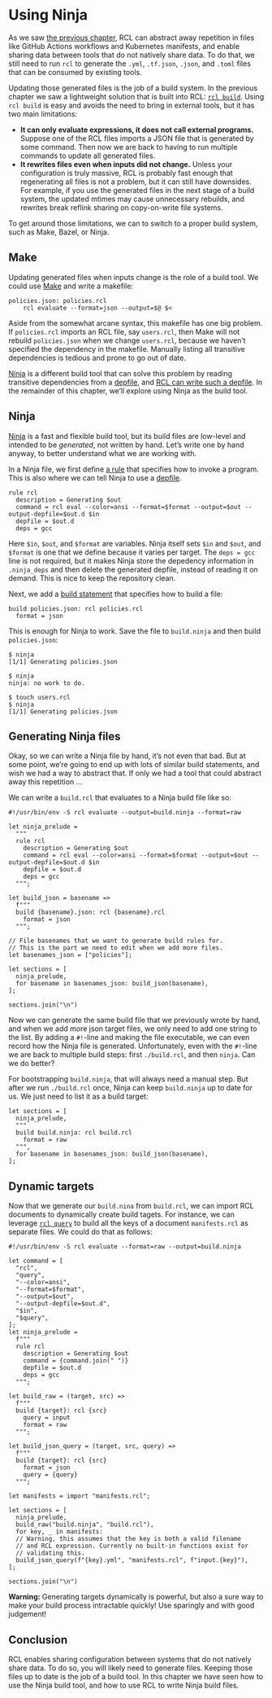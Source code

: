 # Using Ninja

As we saw [the previous chapter][generating-files], <abbr>RCL</abbr> can
abstract away repetition in files like GitHub Actions workflows and Kubernetes
manifests, and enable sharing data between tools that do not natively share data.
To do that, we still need to run `rcl` to generate the `.yml`, `.tf.json`,
`.json`, and `.toml` files that can be consumed by existing tools.

Updating those generated files is the job of a build system. In the previous
chapter we saw a lightweight solution that is built into <abbr>RCL</abbr>:
[`rcl build`](rcl_build.md). Using `rcl build` is easy and avoids the need to
bring in external tools, but it has two main limitations:

 * **It can only evaluate expressions, it does not call external programs.**
   Suppose one of the <abbr>RCL</abbr> files imports a <abbr>JSON</abbr> file
   that is generated by some command. Then now we are back to having to run
   multiple commands to update all generated files.
 * **It rewrites files even when inputs did not change.**
   Unless your configuration is truly massive, <abbr>RCL</abbr> is probably fast
   enough that regenerating all files is not a problem, but it can still have
   downsides. For example, if you use the generated files in the next stage of a
   build system, the updated mtimes may cause unnecessary rebuilds, and rewrites
   break reflink sharing on copy-on-write file systems.

To get around those limitations, we can to switch to a proper build system,
such as Make, Bazel, or Ninja.

[generating-files]: generating_files.md

## Make

Updating generated files when inputs change is the role of a build tool.
We could use [Make][gnumake] and write a makefile:

```make
policies.json: policies.rcl
    rcl evaluate --format=json --output=$@ $<
```

Aside from the somewhat arcane syntax, this makefile has one big problem. If
`policies.rcl` imports an <abbr>RCL</abbr> file, say `users.rcl`, then
Make will not rebuild `policies.json` when we change `users.rcl`, because
we haven’t specified the dependency in the makefile. Manually listing all
transitive dependencies is tedious and prone to go out of date.

[Ninja][ninja-build] is a different build tool that can solve this problem by
reading transitive dependencies from a [depfile][depfile], and [<abbr>RCL</abbr>
can write such a depfile][odepfile]. In the remainder of this chapter, we’ll
explore using Ninja as the build tool.

[gnumake]:     https://www.gnu.org/software/make/manual/html_node/index.html
[ninja-build]: https://ninja-build.org/
[depfile]:     https://ninja-build.org/manual.html#_depfile
[odepfile]:    rcl_evaluate.md#-output-depfile-depfile

## Ninja

[Ninja][ninja-build] is a fast and flexible build tool, but its build files are
low-level and intended to be _generated_, not written by hand. Let’s write one
by hand anyway, to better understand what we are working with.

In a Ninja file, we first define [a rule][ninja-rule] that specifies how
to invoke a program. This is also where we can tell Ninja to use a
[depfile][depfile].

```ninja
rule rcl
  description = Generating $out
  command = rcl eval --color=ansi --format=$format --output=$out --output-depfile=$out.d $in
  depfile = $out.d
  deps = gcc
```

Here `$in`, `$out`, and `$format` are variables. Ninja itself sets `$in` and
`$out`, and `$format` is one that we define because it varies per target. The
`deps = gcc` line is not required, but it makes Ninja store the depedency
information in `.ninja_deps` and then delete the generated depfile, instead of
reading it on demand. This is nice to keep the repository clean.

Next, we add a [build statement][ninja-stmt] that specifies how to build a file:

```ninja
build policies.json: rcl policies.rcl
  format = json
```

This is enough for Ninja to work. Save the file to `build.ninja` and then build
`policies.json`:

```console
$ ninja
[1/1] Generating policies.json

$ ninja
ninja: no work to do.

$ touch users.rcl
$ ninja
[1/1] Generating policies.json
```

[ninja-rule]: https://ninja-build.org/manual.html#_rules
[ninja-stmt]: https://ninja-build.org/manual.html#_build_statements

## Generating Ninja files

Okay, so we can write a Ninja file by hand, it’s not even that bad. But at some
point, we’re going to end up with lots of similar build statements, and wish we
had a way to abstract that. If only we had a tool that could abstract away this
repetition …

We can write a `build.rcl` that evaluates to a Ninja build file like so:

```rcl
#!/usr/bin/env -S rcl evaluate --output=build.ninja --format=raw

let ninja_prelude =
  """
  rule rcl
    description = Generating $out
    command = rcl eval --color=ansi --format=$format --output=$out --output-depfile=$out.d $in
    depfile = $out.d
    deps = gcc
  """;

let build_json = basename =>
  f"""
  build {basename}.json: rcl {basename}.rcl
    format = json
  """;

// File basenames that we want to generate build rules for.
// This is the part we need to edit when we add more files.
let basenames_json = ["policies"];

let sections = [
  ninja_prelude,
  for basename in basenames_json: build_json(basename),
];

sections.join("\n")
```

Now we can generate the same build file that we previously wrote by hand, and
when we add more json target files, we only need to add one string to the list.
By adding a `#!`-line and making the file executable, we can even record how the
Ninja file is generated. Unfortunately, even with the `#!`-line we are back to
multiple build steps: first `./build.rcl`, and then `ninja`. Can we do better?

For bootstrapping `build.ninja`, that will always need a manual step. But after
we run `./build.rcl` once, Ninja can keep `build.ninja` up to date for us. We
just need to list it as a build target:

```rcl
let sections = [
  ninja_prelude,
  """
  build build.ninja: rcl build.rcl
    format = raw
  """,
  for basename in basenames_json: build_json(basename),
];
```

## Dynamic targets

Now that we generate our `build.nina` from `build.rcl`, we can import
<abbr>RCL</abbr> documents to dynamically create build tagets. For instance,
we can leverage [`rcl query`](rcl_query.md) to build all the keys of a document
`manifests.rcl` as separate files. We could do that as follows:

```rcl
#!/usr/bin/env -S rcl evaluate --format=raw --output=build.ninja

let command = [
  "rcl",
  "query",
  "--color=ansi",
  "--format=$format",
  "--output=$out",
  "--output-depfile=$out.d",
  "$in",
  "$query",
];
let ninja_prelude =
  f"""
  rule rcl
    description = Generating $out
    command = {command.join(" ")}
    depfile = $out.d
    deps = gcc
  """;

let build_raw = (target, src) =>
  f"""
  build {target}: rcl {src}
    query = input
    format = raw
  """;

let build_json_query = (target, src, query) =>
  f"""
  build {target}: rcl {src}
    format = json
    query = {query}
  """;

let manifests = import "manifests.rcl";

let sections = [
  ninja_prelude,
  build_raw("build.ninja", "build.rcl"),
  for key, _ in manifests:
  // Warning, this assumes that the key is both a valid filename
  // and RCL expression. Currently no built-in functions exist for
  // validating this.
  build_json_query(f"{key}.yml", "manifests.rcl", f"input.{key}"),
];

sections.join("\n")
```

**Warning:** Generating targets dynamically is powerful, but also a sure way
to make your build process intractable quickly! Use sparingly and with good
judgement!

## Conclusion

RCL enables sharing configuration between systems that do not natively share
data. To do so, you will likely need to generate files. Keeping those files up
to date is the job of a build tool. In this chapter we have seen how to use the
Ninja build tool, and how to use <abbr>RCL</abbr> to write Ninja build files.
